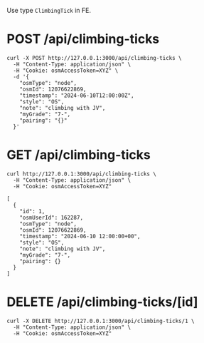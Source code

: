Use type `ClimbingTick` in FE.

# POST /api/climbing-ticks

```
curl -X POST http://127.0.0.1:3000/api/climbing-ticks \
  -H "Content-Type: application/json" \
  -H "Cookie: osmAccessToken=XYZ" \
  -d '{
    "osmType": "node",
    "osmId": 12076622869,
    "timestamp": "2024-06-10T12:00:00Z",
    "style": "OS",
    "note": "climbing with JV",
    "myGrade": "7-",
    "pairing": "{}"
  }'
```

# GET /api/climbing-ticks

```
curl http://127.0.0.1:3000/api/climbing-ticks \
  -H "Content-Type: application/json" \
  -H "Cookie: osmAccessToken=XYZ"
```

```
[
  {
    "id": 1,
    "osmUserId": 162287,
    "osmType": "node",
    "osmId": 12076622869,
    "timestamp": "2024-06-10 12:00:00+00",
    "style": "OS",
    "note": "climbing with JV",
    "myGrade": "7-",
    "pairing": {}
  }
]
```

# DELETE /api/climbing-ticks/[id]

```
curl -X DELETE http://127.0.0.1:3000/api/climbing-ticks/1 \
  -H "Content-Type: application/json" \
  -H "Cookie: osmAccessToken=XYZ"
```
